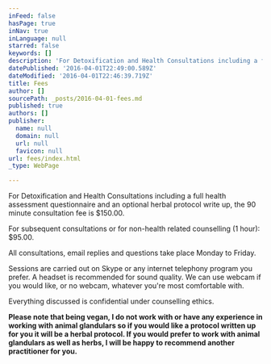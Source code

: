 ```yaml
---
inFeed: false
hasPage: true
inNav: true
inLanguage: null
starred: false
keywords: []
description: 'For Detoxification and Health Consultations including a full health assessment questionnaire and an optional herbal protocol write up, the 90 minute consultation fee is $150.00.'
datePublished: '2016-04-01T22:49:00.589Z'
dateModified: '2016-04-01T22:46:39.719Z'
title: Fees
author: []
sourcePath: _posts/2016-04-01-fees.md
published: true
authors: []
publisher:
  name: null
  domain: null
  url: null
  favicon: null
url: fees/index.html
_type: WebPage

---
```

For Detoxification and Health Consultations including a full health assessment questionnaire and an optional herbal protocol write up, the 90 minute consultation fee is $150.00\.

For subsequent consultations or for non-health related counselling (1 hour): $95.00\.

All consultations, email replies and questions take place Monday to Friday.

Sessions are carried out on Skype or any internet telephony program you prefer. A headset is recommended for sound quality. We can use webcam if you would like, or no webcam, whatever you're most comfortable with.

Everything discussed is confidential under counselling ethics.

**Please note that being vegan, I do not work with or have any experience in working with animal glandulars so if you would like a protocol written up for you it will be a herbal protocol. If you would prefer to work with animal glandulars as well as herbs, I will be happy to recommend another practitioner for you.**